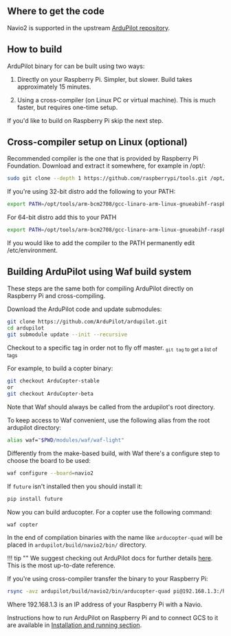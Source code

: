 ## Where to get the code

Navio2 is supported in the upstream [ArduPilot repository](https://github.com/ArduPilot/ardupilot).

## How to build

ArduPilot binary for can be built using two ways:

1) Directly on your Raspberry Pi. Simpler, but slower. Build takes approximately 15 minutes.

2) Using a cross-compiler (on Linux PC or virtual machine). This is much faster, but requires one-time setup.

If you'd like to build on Raspberry Pi skip the next step.

## Cross-compiler setup on Linux (optional)

Recommended compiler is the one that is provided by Raspberry Pi Foundation. Download and extract it somewhere, for example in /opt/:

```bash
sudo git clone --depth 1 https://github.com/raspberrypi/tools.git /opt/tools
```

If you're using 32-bit distro add the following to your PATH:

```bash
export PATH=/opt/tools/arm-bcm2708/gcc-linaro-arm-linux-gnueabihf-raspbian/bin:$PATH
```

For 64-bit distro add this to your PATH

```bash
export PATH=/opt/tools/arm-bcm2708/gcc-linaro-arm-linux-gnueabihf-raspbian-x64/bin:$PATH
```

If you would like to add the compiler to the PATH permanently edit /etc/environment.

## Building ArduPilot using Waf build system

These steps are the same both for compiling ArduPilot directly on Raspberry Pi and cross-compiling.

Download the ArduPilot code and update submodules:

```bash
git clone https://github.com/ArduPilot/ardupilot.git
cd ardupilot
git submodule update --init --recursive
```  

Checkout to a specific tag in order not to fly off master.
<sub> `git tag` to get a list of tags </sub>

For example, to build a copter binary:
```bash
git checkout ArduCopter-stable
or
git checkout ArduCopter-beta
```

Note that Waf should always be called from the ardupilot's root directory.

To keep access to Waf convenient, use the following alias from the root ardupilot directory:  
```bash
alias waf="$PWD/modules/waf/waf-light"
```  
Differently from the make-based build, with Waf there's a configure step to choose the board to be used:
```bash
waf configure --board=navio2
```

If ```future``` isn't installed then you should install it:
```bash
pip install future
```

Now you can build arducopter. For a copter use the following command:
```bash
waf copter
```  
In the end of compilation binaries with the name like ```arducopter-quad``` will be placed in ```ardupilot/build/navio2/bin/``` directory.

!!! tip ""
    We suggest checking out ArduPilot docs for further details [here](https://github.com/ArduPilot/ardupilot/blob/master/BUILD.md). This is the most up-to-date reference.

If you're using cross-compiler transfer the binary to your Raspberry Pi:

```bash
rsync -avz ardupilot/build/navio2/bin/arducopter-quad pi@192.168.1.3:/home/pi/
```

Where 192.168.1.3 is an IP address of your Raspberry Pi with a Navio.


Instructions how to run ArduPilot on Raspberry Pi and to connect GCS to it are available in  [Installation and running section](installation-and-running.md).
